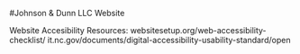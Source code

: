 #Johnson & Dunn LLC Website

Website Accesibility Resources:
websitesetup.org/web-accessibility-checklist/
it.nc.gov/documents/digital-accessibility-usability-standard/open
